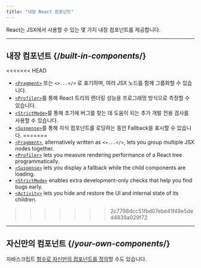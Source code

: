 ```yaml
---
title: "내장 React 컴포넌트"
---
```


<Intro>

React는 JSX에서 사용할 수 있는 몇 가지 내장 컴포넌트를 제공합니다.

</Intro>

---

## 내장 컴포넌트 {/*built-in-components*/}

<<<<<<< HEAD
* [`<Fragment>`](/reference/react/Fragment) 또는 `<>...</>` 로 표기하며, 여러 JSX 노드를 함께 그룹화할 수 있습니다.
* [`<Profiler>`](/reference/react/Profiler)를 통해 React 트리의 렌더링 성능을 프로그래밍 방식으로 측정할 수 있습니다.
* [`<StrictMode>`](/reference/react/StrictMode)를 통해 초기에 버그를 찾는 데 도움이 되는 추가 개발 전용 검사를 사용할 수 있습니다.
* [`<Suspense>`](/reference/react/Suspense)를 통해 자식 컴포넌트를 로딩하는 동안 Fallback을 표시할 수 있습니다.
=======
* [`<Fragment>`](/reference/react/Fragment), alternatively written as `<>...</>`, lets you group multiple JSX nodes together.
* [`<Profiler>`](/reference/react/Profiler) lets you measure rendering performance of a React tree programmatically.
* [`<Suspense>`](/reference/react/Suspense) lets you display a fallback while the child components are loading.
* [`<StrictMode>`](/reference/react/StrictMode) enables extra development-only checks that help you find bugs early.
* [`<Activity>`](/reference/react/Activity) lets you hide and restore the UI and internal state of its children.
>>>>>>> 2c7798dcc51fbd07ebe41f49e5ded4839a029f72

---

## 자신만의 컴포넌트 {/*your-own-components*/}

자바스크립트 [함수로 자신만의 컴포넌트를 정의](/learn/your-first-component)할 수도 있습니다.
